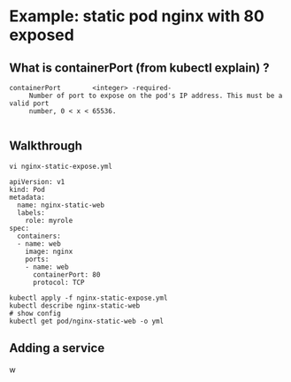 # Example: static pod nginx with 80 exposed 

## What is containerPort (from kubectl explain) ?

```
containerPort        <integer> -required-
     Number of port to expose on the pod's IP address. This must be a valid port
     number, 0 < x < 65536.
     
```

## Walkthrough 

```
vi nginx-static-expose.yml 

apiVersion: v1
kind: Pod
metadata:
  name: nginx-static-web
  labels:
    role: myrole
spec:
  containers:
  - name: web
    image: nginx
    ports:
    - name: web
      containerPort: 80
      protocol: TCP

```

```
kubectl apply -f nginx-static-expose.yml 
kubectl describe nginx-static-web 
# show config 
kubectl get pod/nginx-static-web -o yml 
```

## Adding a service 

w

